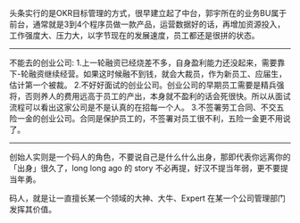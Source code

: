 

<!--
 * @version:
 * @Author:  StevenJokess https://github.com/StevenJokess
 * @Date: 2020-12-06 23:42:13
 * @LastEditors:  StevenJokess https://github.com/StevenJokess
 * @LastEditTime: 2020-12-18 19:06:30
 * @Description:
 * @TODO::
 * @Reference:https://chuangke.aliyun.com/?spm=a211p3.14020179.J_2899186730.3.738f4b58g1fD6Yas
 * 朱英楠David的想法 - 知乎
https://www.zhihu.com/pin/1264172919044583424
-->

头条实行的是OKR目标管理的方式，很早建立起了中台，郭宇所在的业务BU属于前台，通常就是3到4个程序员做一款产品，运营数据好的话，再增加资源投入，工作强度大、压力大，以字节现在的发展速度，员工都还是很拼的状态。

---

不能去的创业公司:
1.上一轮融资已经烧差不多，自身盈利能力还没起来，需要靠下-轮融资继续经营。如果这时候融不到钱，就会大裁员，作为新员工、应届生，估计第一个被裁。
2.不好好面试的创业公司。创业公司的早期员工需要是精兵强将，否则养人的费用远高于员工的产出，本身就不盈利的话会死很快。所以从面试流程可以看出这家公司是不是认真的在招每一个人。
3.不签署劳工合同、不交五险一金的创业公司。合同是保护员工的，不签署对员工很不利，五险一金更不用说了。

---

创始人实则是一个码人的角色，不要说自己是什么什么出身，那即代表你远离你的「出身」很久了，long long ago 的 story 不必再提，好汉不提当年弱，更不要提当年勇。

码人，就是让一直擅长某一个领域的大神、大牛、Expert 在某一个公司管理部门发挥其价值。


